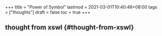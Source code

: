 +++
title = "Power of Symbol"
lastmod = 2021-03-01T10:40:48+08:00
tags = ["thoughts"]
draft = false
toc = true
+++

## thought from xswl {#thought-from-xswl}
